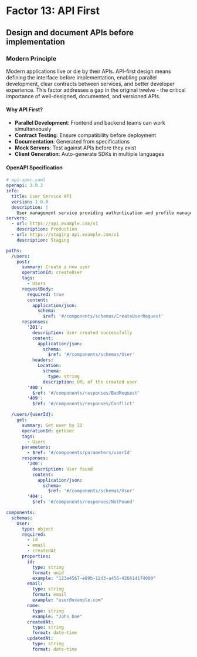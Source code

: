 # Factor 13: API First

## Design and document APIs before implementation

### Modern Principle

Modern applications live or die by their APIs. API-first design means defining the interface before implementation, enabling parallel development, clear contracts between services, and better developer experience. This factor addresses a gap in the original twelve - the critical importance of well-designed, documented, and versioned APIs.

#### Why API First?

- **Parallel Development**: Frontend and backend teams can work simultaneously
- **Contract Testing**: Ensure compatibility before deployment
- **Documentation**: Generated from specifications
- **Mock Servers**: Test against APIs before they exist
- **Client Generation**: Auto-generate SDKs in multiple languages

#### OpenAPI Specification

```yaml
# api-spec.yaml
openapi: 3.0.3
info:
  title: User Service API
  version: 1.0.0
  description: |
    User management service providing authentication and profile management
servers:
  - url: https://api.example.com/v1
    description: Production
  - url: https://staging-api.example.com/v1
    description: Staging

paths:
  /users:
    post:
      summary: Create a new user
      operationId: createUser
      tags:
        - Users
      requestBody:
        required: true
        content:
          application/json:
            schema:
              $ref: '#/components/schemas/CreateUserRequest'
      responses:
        '201':
          description: User created successfully
          content:
            application/json:
              schema:
                $ref: '#/components/schemas/User'
          headers:
            Location:
              schema:
                type: string
              description: URL of the created user
        '400':
          $ref: '#/components/responses/BadRequest'
        '409':
          $ref: '#/components/responses/Conflict'

  /users/{userId}:
    get:
      summary: Get user by ID
      operationId: getUser
      tags:
        - Users
      parameters:
        - $ref: '#/components/parameters/userId'
      responses:
        '200':
          description: User found
          content:
            application/json:
              schema:
                $ref: '#/components/schemas/User'
        '404':
          $ref: '#/components/responses/NotFound'

components:
  schemas:
    User:
      type: object
      required:
        - id
        - email
        - createdAt
      properties:
        id:
          type: string
          format: uuid
          example: "123e4567-e89b-12d3-a456-426614174000"
        email:
          type: string
          format: email
          example: "user@example.com"
        name:
          type: string
          example: "John Doe"
        createdAt:
          type: string
          format: date-time
        updatedAt:
          type: string
          format: date-time
```